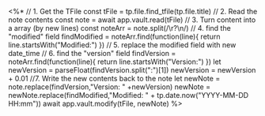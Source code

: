 <%* 
// 1. Get the TFile 
const tFile = tp.file.find_tfile(tp.file.title) 
// 2. Read the note contents 
const note = await app.vault.read(tFile) 
// 3. Turn content into a array (by new lines)
const noteArr = note.split(/\r?\n/)
// 4. find the "modified" field
findModified = noteArr.find(function(line){
	return line.startsWith("Modified:")
})
// 5. replace the modified field with new date_time
// 6. find the "version" field
findVersion = noteArr.find(function(line){
	return line.startsWith("Version:")
})
let newVersion = parseFloat(findVersion.split(":")[1])
newVersion = newVersion + 0.01
//7. Write the new contents back to the note 
let newNote = note.replace(findVersion,"Version: " +newVersion)
newNote = newNote.replace(findModified,"Modified: " + tp.date.now("YYYY-MM-DD HH:mm"))
await app.vault.modify(tFile, newNote) %>